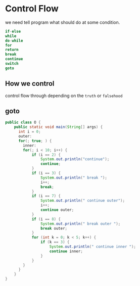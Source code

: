 # Control Flow
we need tell program what should do at some condition.

```java
if-else
while
do-while
for
return
break
continue
switch
goto
```

## How we control 
control flow through depending on the `truth` or `falsehood`

## goto

```java
public class O {
    public static void main(String[] args) {
      int i = 0;
      outer:
      for(; true; ) {
        inner:
        for(; i < 10; i++) {
            if (i == 2) {
                System.out.println("continue");
                continue;
            }
            if (i == 3) {
                System.out.println(" break ");
                i++;
                break;
            }
            if (i == 7) {
                System.out.println(" continue outer");
                i++;
                continue outer;            
            }
            if (i == 8) {
                System.out.println(" break outer ");
                break outer;
            }
            for (int k = 0; k < 5; k++) {
                if (k == 3) {
                    System.out.println(" continue inner ");
                    continue inner;
                }
            }
        }
      }
    }
}
```